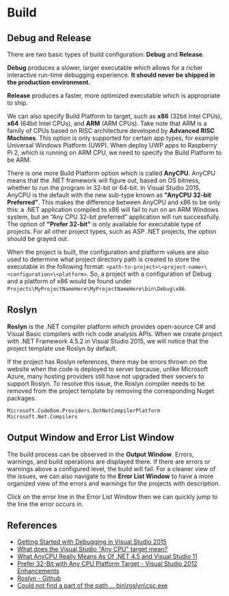 # Build

## Debug and Release
There are two basic types of build configuration: **Debug** and **Release**.

**Debug** produces a slower, larger executable which allows for a richer interactive run-time debugging experience. **It should never be shipped in the production environment.**

**Release** produces a faster, more optimized executable which is appropriate to ship.

We can also specify Build Platform to target, such as **x86** (32bit Intel CPUs), **x64** (64bit Intel CPUs), and **ARM** (ARM CPUs). Take note that ARM is a family of CPUs based on RISC architecture developed by **Advanced RISC Machines**. This option is only supported for certain app types, for example Universal Windows Platform (UWP). When deploy UWP apps to Raspberry Pi 2, which is running on ARM CPU, we need to specify the Build Platform to be ARM.

There is one more Build Platform option which is called **AnyCPU**. AnyCPU means that the .NET framework will figure out, based on OS bitness, whether to run the program in 32-bit or 64-bit. In Visual Studio 2015, AnyCPU is the default with the new sub-type known as **"AnyCPU 32-bit Preferred"**. This makes the difference between AnyCPU and x86 to be only this: a .NET application compiled to x86 will fail to run on an ARM Windows system, but an “Any CPU 32-bit preferred” application will run successfully. The option of **"Prefer 32-bit"** is only available for executable type of projects. For all other project types, such as ASP .NET projects, the option should be grayed out.

When the project is built, the configuration and platform values are also used to determine what project directory path is created to store the executable in the following format: `<path-to-project>\<project-name>\<configuration>\<platform>`. So, a project with a configuration of Debug and a platform of x86 would be found under `Projects\MyProjectNameHere\MyProjectNameHere\bin\Debug\x86`.

## Roslyn
**Roslyn** is the .NET compiler platform which provides open-source C# and Visual Basic compilers with rich code analysis APIs. When we create project with .NET Framework 4.5.2 in Visual Studio 2015, we will notice that the project template use Roslyn by default.

If the project has Roslyn references, there may be errors thrown on the website when the code is deployed to server because, unlike Microsoft Azure, many hosting providers still have not upgraded their servers to support Roslyn. To resolve this issue, the Roslyn compiler needs to be removed from the project template by removing the corresponding Nuget packages.

```
Microsoft.CodeDom.Providers.DotNetCompilerPlatform
Microsoft.Net.Compilers
```

## Output Window and Error List Window
The build process can be observed in the **Output Window**. Errors, warnings, and build operations are displayed there. If there are errors or warnings above a configured level, the build will fail. For a cleaner view of the issues, we can also navigate to the **Error List Window** to have a more organized view of the errors and warnings for the projects with description.

Click on the error line in the Error List Window then we can quickly jump to the line the error occurs in.

## References
 - [Getting Started with Debugging in Visual Studio 2015](https://msdn.microsoft.com/en-us/library/dn986851.aspx)
 - [What does the Visual Studio "Any CPU" target mean?](http://stackoverflow.com/questions/516730/what-does-the-visual-studio-any-cpu-target-mean)
 - [What AnyCPU Really Means As Of .NET 4.5 and Visual Studio 11](http://blogs.microsoft.co.il/sasha/2012/04/04/what-anycpu-really-means-as-of-net-45-and-visual-studio-11/)
 - [Prefer 32-Bit with Any CPU Platform Target - Visual Studio 2012 Enhancements](http://www.shujaat.net/2013/09/prefer-32-bit-with-any-cpu-platform.html)
 - [Roslyn - Github](https://github.com/dotnet/roslyn)
 - [Could not find a part of the path … bin\roslyn\csc.exe](http://stackoverflow.com/a/38668274)
